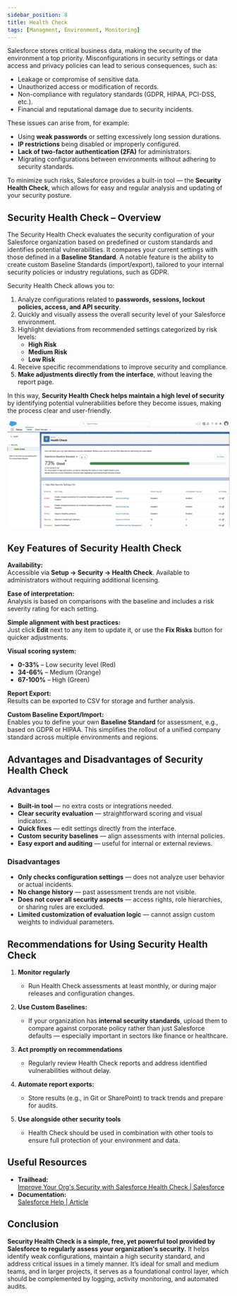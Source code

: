 ```yaml
---
sidebar_position: 8
title: Health Check
tags: [Managment, Environment, Monitoring]
---
```

Salesforce stores critical business data, making the security of the environment a top priority. Misconfigurations in security settings or data access and privacy policies can lead to serious consequences, such as:
- Leakage or compromise of sensitive data.    
- Unauthorized access or modification of records.    
- Non-compliance with regulatory standards (GDPR, HIPAA, PCI-DSS, etc.).    
- Financial and reputational damage due to security incidents.    

These issues can arise from, for example:
- Using **weak passwords** or setting excessively long session durations.    
- **IP restrictions** being disabled or improperly configured.    
- **Lack of two-factor authentication (2FA)** for administrators.    
- Migrating configurations between environments without adhering to security standards.    

To minimize such risks, Salesforce provides a built-in tool — the **Security Health Check**, which allows for easy and regular analysis and updating of your security posture.

## Security Health Check – Overview
The Security Health Check evaluates the security configuration of your Salesforce organization based on predefined or custom standards and identifies potential vulnerabilities. It compares your current settings with those defined in a **Baseline Standard**. A notable feature is the ability to create custom Baseline Standards (import/export), tailored to your internal security policies or industry regulations, such as GDPR.

Security Health Check allows you to:
1. Analyze configurations related to **passwords, sessions, lockout policies, access, and API security**.
2. Quickly and visually assess the overall security level of your Salesforce environment.
3. Highlight deviations from recommended settings categorized by risk levels:
    - **High Risk**
    - **Medium Risk**
    - **Low Risk**
4. Receive specific recommendations to improve security and compliance.
5. **Make adjustments directly from the interface**, without leaving the report page.

In this way, **Security Health Check helps maintain a high level of security** by identifying potential vulnerabilities before they become issues, making the process clear and user-friendly.

![](./assets/SF_Health_Check.webp)

## Key Features of Security Health Check
**Availability:**  
Accessible via **Setup -> Security -> Health Check**. Available to administrators without requiring additional licensing.

**Ease of interpretation:**  
Analysis is based on comparisons with the baseline and includes a risk severity rating for each setting.

**Simple alignment with best practices:**  
Just click **Edit** next to any item to update it, or use the **Fix Risks** button for quicker adjustments.

**Visual scoring system:**
- **0-33%** – Low security level (Red)
- **34-66%** – Medium (Orange)
- **67-100%** – High (Green)

**Report Export:**  
Results can be exported to CSV for storage and further analysis.

**Custom Baseline Export/Import:**  
Enables you to define your own **Baseline Standard** for assessment, e.g., based on GDPR or HIPAA. This simplifies the rollout of a unified company standard across multiple environments and regions.

## Advantages and Disadvantages of Security Health Check
### Advantages
- **Built-in tool** — no extra costs or integrations needed.    
- **Clear security evaluation** — straightforward scoring and visual indicators.    
- **Quick fixes** — edit settings directly from the interface.    
- **Custom security baselines** — align assessments with internal policies.    
- **Easy export and auditing** — useful for internal or external reviews.    

### Disadvantages
- **Only checks configuration settings** — does not analyze user behavior or actual incidents.    
- **No change history** — past assessment trends are not visible.    
- **Does not cover all security aspects** — access rights, role hierarchies, or sharing rules are excluded.    
- **Limited customization of evaluation logic** — cannot assign custom weights to individual parameters.

## Recommendations for Using Security Health Check
1. **Monitor regularly**    
    - Run Health Check assessments at least monthly, or during major releases and configuration changes.
        
2. **Use Custom Baselines:**    
    - If your organization has **internal security standards**, upload them to compare against corporate policy rather than just Salesforce defaults — especially important in sectors like finance or healthcare.
        
3. **Act promptly on recommendations**    
    - Regularly review Health Check reports and address identified vulnerabilities without delay.
        
4. **Automate report exports:**    
    - Store results (e.g., in Git or SharePoint) to track trends and prepare for audits.
        
5. **Use alongside other security tools**    
    - Health Check should be used in combination with other tools to ensure full protection of your environment and data.
        
## Useful Resources
- **Trailhead:**  
    [Improve Your Org's Security with Salesforce Health Check | Salesforce](https://trailhead.salesforce.com/content/learn/modules/security_basics/security_basics_healthcheck)    
- **Documentation:**  
    [Salesforce Help | Article](https://help.salesforce.com/s/articleView?id=xcloud.security_health_check.htm&type=5)

## Conclusion
**Security Health Check is a simple, free, yet powerful tool provided by Salesforce to regularly assess your organization's security.** It helps identify weak configurations, maintain a high security standard, and address critical issues in a timely manner. It’s ideal for small and medium teams, and in larger projects, it serves as a foundational control layer, which should be complemented by logging, activity monitoring, and automated audits.

